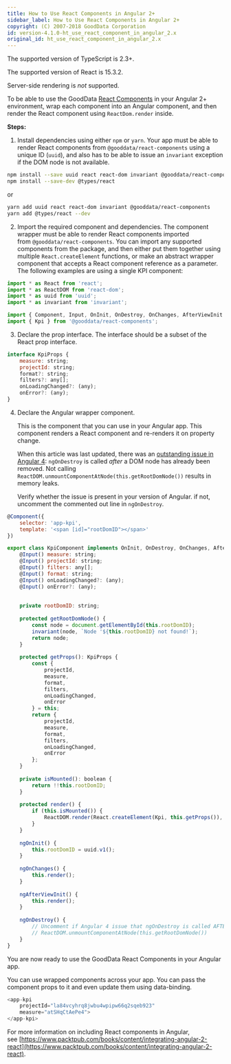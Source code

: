 ```yaml
---
title: How to Use React Components in Angular 2+
sidebar_label: How to Use React Components in Angular 2+
copyright: (C) 2007-2018 GoodData Corporation
id: version-4.1.0-ht_use_react_component_in_angular_2.x
original_id: ht_use_react_component_in_angular_2.x
---
```


The supported version of TypeScript is 2.3+.

The supported version of React is 15.3.2.

Server-side rendering is _not_ supported.

To be able to use the GoodData [React Components](react_components.md) in your Angular 2+ environment, wrap each component into an Angular component, and then render the React component using `ReactDom.render` inside.

**Steps:**

1. Install dependencies using either `npm` or `yarn`. Your app must be able to render React components from `@gooddata/react-components` using a unique ID \(`uuid`\), and also has to be able to issue an `invariant` exception if the DOM node is not available.

```bash
npm install --save uuid react react-dom invariant @gooddata/react-components
npm install --save-dev @types/react
```

or

```bash
yarn add uuid react react-dom invariant @gooddata/react-components
yarn add @types/react --dev
```

2. Import the required component and dependencies.
   The component wrapper must be able to render React components imported from `@gooddata/react-components`. You can import any supported components from the package, and then either put them together using multiple `React.createElement` functions, or make an abstract wrapper component that accepts a React component reference as a parameter. The following examples are using a single KPI component:

```javascript
import * as React from 'react';
import * as ReactDOM from 'react-dom';
import * as uuid from 'uuid';
import * as invariant from 'invariant';

import { Component, Input, OnInit, OnDestroy, OnChanges, AfterViewInit } from '@angular/core';
import { Kpi } from '@gooddata/react-components';
```

3. Declare the prop interface. The interface should be a subset of the React prop interface.

```javascript
interface KpiProps {
    measure: string;
    projectId: string;
    format?: string;
    filters?: any[];
    onLoadingChanged?: (any);
    onError?: (any);
}
```

4. Declare the Angular wrapper component.

   This is the component that you can use in your Angular app. This component renders a React component and re-renders it on property change.

   When this article was last updated, there was an [outstanding issue in Angular 4](https://github.com/angular/angular/issues/14252): `ngOnDestroy` is called _after_ a DOM node has already been removed. Not calling `ReactDOM.unmountComponentAtNode(this.getRootDomNode())` results in memory leaks.

   Verify whether the issue is present in your version of Angular. if not, uncomment the commented out line in `ngOnDestroy`.

```javascript
@Component({
    selector: 'app-kpi',
    template: '<span [id]="rootDomID"></span>'
})

export class KpiComponent implements OnInit, OnDestroy, OnChanges, AfterViewInit {
    @Input() measure: string;
    @Input() projectId: string;
    @Input() filters: any[];
    @Input() format: string;
    @Input() onLoadingChanged?: (any);
    @Input() onError?: (any);
 
 
    private rootDomID: string;
     
    protected getRootDomNode() {
        const node = document.getElementById(this.rootDomID);
        invariant(node, `Node '${this.rootDomID} not found!`);
        return node;
    }
 
    protected getProps(): KpiProps {
        const {
            projectId,
            measure,
            format,
            filters,
            onLoadingChanged,
            onError
        } = this;
        return {
            projectId,
            measure,
            format,
            filters,
            onLoadingChanged,
            onError
        };
    }
 
    private isMounted(): boolean {
        return !!this.rootDomID;
    }
 
    protected render() {
        if (this.isMounted()) {
            ReactDOM.render(React.createElement(Kpi, this.getProps()), this.getRootDomNode());
        }
    }
 
    ngOnInit() {
        this.rootDomID = uuid.v1();
    }
 
    ngOnChanges() {
        this.render();
    }
 
    ngAfterViewInit() {
        this.render();
    }
 
    ngOnDestroy() {
        // Uncomment if Angular 4 issue that ngOnDestroy is called AFTER DOM node removal is resolved
        // ReactDOM.unmountComponentAtNode(this.getRootDomNode())
    }
}
```

You are now ready to use the GoodData React Components in your Angular app.

You can use wrapped components across your app. You can pass the component props to it and even update them using data-binding.

```javascript
<app-kpi
    projectId="la84vcyhrq8jwbu4wpipw66q2sqeb923"
    measure="atSHqCtAePe4">
</app-kpi>
```

For more information on including React components in Angular, see [https://www.packtpub.com/books/content/integrating-angular-2-react](https://www.packtpub.com/books/content/integrating-angular-2-react).
